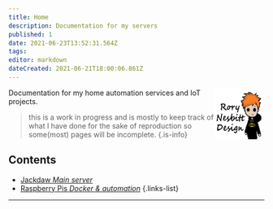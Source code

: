 ```yaml
---
title: Home
description: Documentation for my servers
published: 1
date: 2021-06-23T13:52:31.564Z
tags: 
editor: markdown
dateCreated: 2021-06-21T18:00:06.861Z
---
```


<img src="/assets/general/rnd.png" style="width:100px;height:100px;float:right;">

Documentation for my home automation services and IoT projects.

> this is a work in progress and is mostly to keep track of what I have done for the sake of reproduction so some(most) pages will be incomplete.
{.is-info}

## Contents

- [Jackdaw *Main server*](/jackdaw)  
- [Raspberry Pis *Docker & automation*](/rpi)
{.links-list}

---
